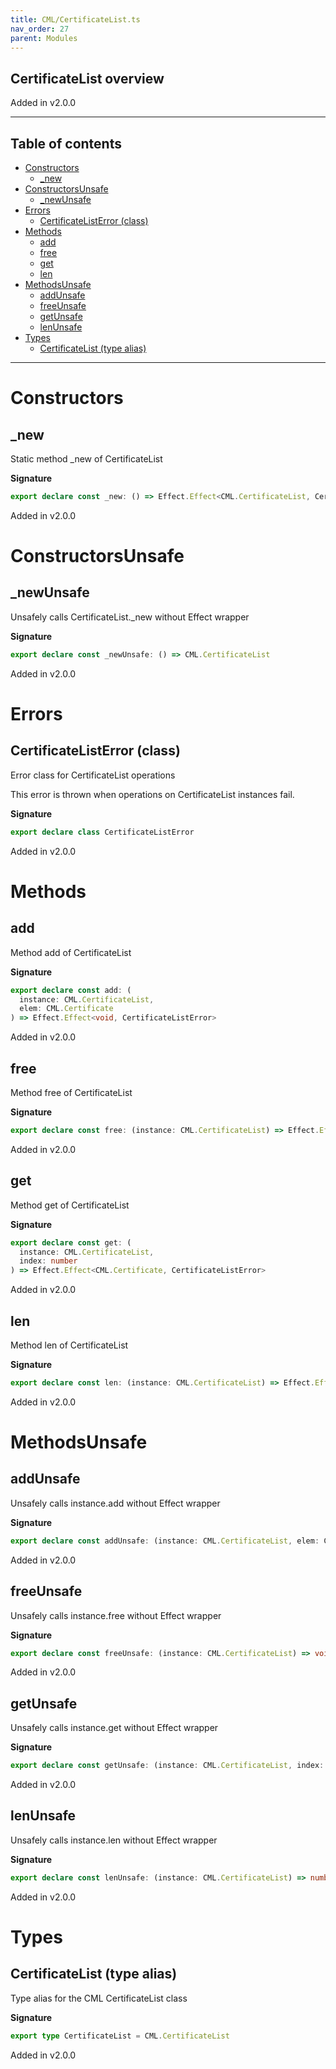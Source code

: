 ```yaml
---
title: CML/CertificateList.ts
nav_order: 27
parent: Modules
---
```


## CertificateList overview

Added in v2.0.0

---

<h2 class="text-delta">Table of contents</h2>

- [Constructors](#constructors)
  - [\_new](#_new)
- [ConstructorsUnsafe](#constructorsunsafe)
  - [\_newUnsafe](#_newunsafe)
- [Errors](#errors)
  - [CertificateListError (class)](#certificatelisterror-class)
- [Methods](#methods)
  - [add](#add)
  - [free](#free)
  - [get](#get)
  - [len](#len)
- [MethodsUnsafe](#methodsunsafe)
  - [addUnsafe](#addunsafe)
  - [freeUnsafe](#freeunsafe)
  - [getUnsafe](#getunsafe)
  - [lenUnsafe](#lenunsafe)
- [Types](#types)
  - [CertificateList (type alias)](#certificatelist-type-alias)

---

# Constructors

## \_new

Static method \_new of CertificateList

**Signature**

```ts
export declare const _new: () => Effect.Effect<CML.CertificateList, CertificateListError>
```

Added in v2.0.0

# ConstructorsUnsafe

## \_newUnsafe

Unsafely calls CertificateList.\_new without Effect wrapper

**Signature**

```ts
export declare const _newUnsafe: () => CML.CertificateList
```

Added in v2.0.0

# Errors

## CertificateListError (class)

Error class for CertificateList operations

This error is thrown when operations on CertificateList instances fail.

**Signature**

```ts
export declare class CertificateListError
```

Added in v2.0.0

# Methods

## add

Method add of CertificateList

**Signature**

```ts
export declare const add: (
  instance: CML.CertificateList,
  elem: CML.Certificate
) => Effect.Effect<void, CertificateListError>
```

Added in v2.0.0

## free

Method free of CertificateList

**Signature**

```ts
export declare const free: (instance: CML.CertificateList) => Effect.Effect<void, CertificateListError>
```

Added in v2.0.0

## get

Method get of CertificateList

**Signature**

```ts
export declare const get: (
  instance: CML.CertificateList,
  index: number
) => Effect.Effect<CML.Certificate, CertificateListError>
```

Added in v2.0.0

## len

Method len of CertificateList

**Signature**

```ts
export declare const len: (instance: CML.CertificateList) => Effect.Effect<number, CertificateListError>
```

Added in v2.0.0

# MethodsUnsafe

## addUnsafe

Unsafely calls instance.add without Effect wrapper

**Signature**

```ts
export declare const addUnsafe: (instance: CML.CertificateList, elem: CML.Certificate) => void
```

Added in v2.0.0

## freeUnsafe

Unsafely calls instance.free without Effect wrapper

**Signature**

```ts
export declare const freeUnsafe: (instance: CML.CertificateList) => void
```

Added in v2.0.0

## getUnsafe

Unsafely calls instance.get without Effect wrapper

**Signature**

```ts
export declare const getUnsafe: (instance: CML.CertificateList, index: number) => CML.Certificate
```

Added in v2.0.0

## lenUnsafe

Unsafely calls instance.len without Effect wrapper

**Signature**

```ts
export declare const lenUnsafe: (instance: CML.CertificateList) => number
```

Added in v2.0.0

# Types

## CertificateList (type alias)

Type alias for the CML CertificateList class

**Signature**

```ts
export type CertificateList = CML.CertificateList
```

Added in v2.0.0
